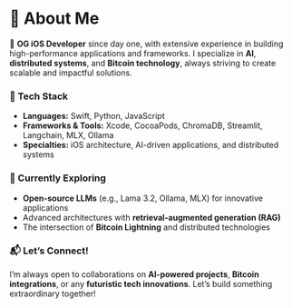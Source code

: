# 👋 About Me

🚀 **OG iOS Developer** since day one, with extensive experience in building high-performance applications and frameworks. I specialize in **AI**, **distributed systems**, and **Bitcoin technology**, always striving to create scalable and impactful solutions.

### 🔧 Tech Stack  
- **Languages:** Swift, Python, JavaScript  
- **Frameworks & Tools:** Xcode, CocoaPods, ChromaDB, Streamlit, Langchain, MLX, Ollama  
- **Specialties:** iOS architecture, AI-driven applications, and distributed systems  

### 🌱 Currently Exploring  
- **Open-source LLMs** (e.g., Lama 3.2, Ollama, MLX) for innovative applications  
- Advanced architectures with **retrieval-augmented generation (RAG)**  
- The intersection of **Bitcoin Lightning** and distributed technologies  

### 📬 Let’s Connect!  
I’m always open to collaborations on **AI-powered projects**, **Bitcoin integrations**, or any **futuristic tech innovations**. Let’s build something extraordinary together!
